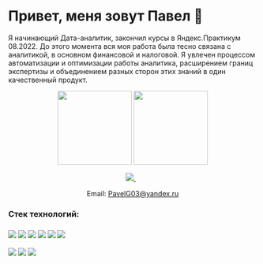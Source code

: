 # Привет, меня зовут Павел 👋
Я начинающий Дата-аналитик, закончил курсы в Яндекс.Практикум 08.2022. До этого момента вся моя работа была тесно связана с аналитикой, в основном финансовой и налоговой. Я увлечен процессом автоматизации и оптимизации работы аналитика, расширением границ экспертизы и объединением разных сторон этих знаний в один качественный продукт.

<p align = 'center'>
 <a href="https://github-readme-stats.vercel.app/api?username=Pavel891&show_icons=true&count_private=true"><img height=150 src="https://github-readme-stats.vercel.app/api?username=Pavel891&show_icons=true&count_private=true&theme=dark"/></a>
<a href="https://github.com/Pavel891/github-readme-stats"><img height=150 src="https://github-readme-stats.vercel.app/api/top-langs/?username=Pavel891&layout=compact&theme=dark"/></a>
</p>

<p align='center'>
   <a href="https://t.me/pavelg03">
    <img src="https://img.shields.io/badge/Telegram-2CA5E0?style=for-the-badge&logo=telegram&logoColor=white" />        
  </a>&nbsp;&nbsp;
</p>

<p align='center'>
  Email: <a href='mailto:PavelG03@yandex.ru'>PavelG03@yandex.ru</a>
</p>

<h3>Стек технологий:<h3>
<p>
  <img src="https://img.shields.io/badge/Python-FFD43B?style=for-the-badge&logo=python&logoColor=blue">
  <img src="https://img.shields.io/badge/Pandas-2C2D72?style=for-the-badge&logo=pandas&logoColor=white">
  <img src='https://img.shields.io/badge/Numpy-777BB4?style=for-the-badge&logo=numpy&logoColor=white'>
  <img src='https://img.shields.io/badge/SciPy-654FF0?style=for-the-badge&logo=SciPy&logoColor=white'>
  <img src='https://img.shields.io/badge/Plotly-239120?style=for-the-badge&logo=plotly&logoColor=white'>
  <img src="https://img.shields.io/badge/PostgreSQL-316192?style=for-the-badge&logo=postgresql&logoColor=white">
</p>
<p>
  <img src="https://img.shields.io/badge/VSCode-0078D4?style=for-the-badge&logo=visual%20studio%20code&logoColor=white">
  <img src="https://img.shields.io/badge/Jupyter-F37626.svg?&style=for-the-badge&logo=Jupyter&logoColor=white">
  <img src="https://img.shields.io/badge/GIT-E44C30?style=for-the-badge&logo=git&logoColor=white">
</p>
